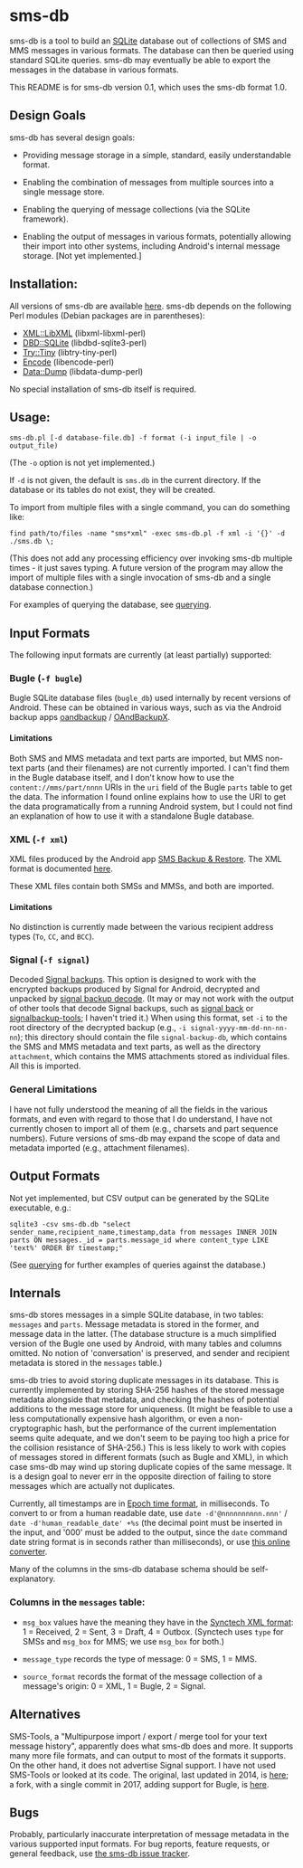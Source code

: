 # sms-db

sms-db is a tool to build an [SQLite](https://www.sqlite.org/index.html) database out of collections of SMS and MMS messages in various formats. The database can then be queried using standard SQLite queries. sms-db may eventually be able to export the messages in the database in various formats.

This README is for sms-db version 0.1, which uses the sms-db format 1.0.

## Design Goals

sms-db has several design goals:

- Providing message storage in a simple, standard, easily understandable format.

- Enabling the combination of messages from multiple sources into a single message store.

- Enabling the querying of message collections (via the SQLite framework).

- Enabling the output of messages in various formats, potentially allowing their import into other systems, including Android's internal message storage. [Not yet implemented.]

## Installation:

All versions of sms-db are available [here](https://github.com/tmo1/sms-db). sms-db depends on the following Perl modules (Debian packages are in parentheses):

- [XML::LibXML](https://metacpan.org/pod/XML::LibXML) (libxml-libxml-perl)
- [DBD::SQLite](https://metacpan.org/pod/DBD::SQLite) (libdbd-sqlite3-perl)
- [Try::Tiny](https://metacpan.org/pod/Try::Tiny) (libtry-tiny-perl)
- [Encode](https://metacpan.org/pod/Encode) (libencode-perl)
- [Data::Dump](https://metacpan.org/pod/Data::Dump) (libdata-dump-perl)

No special installation of sms-db itself is required.

## Usage:

	sms-db.pl [-d database-file.db] -f format (-i input_file | -o output_file)

(The `-o` option is not yet implemented.)

If `-d` is not given, the default is `sms.db` in the current directory. If the database or its tables do not exist, they will be created.

To import from multiple files with a single command, you can do something like:

	find path/to/files -name "sms*xml" -exec sms-db.pl -f xml -i '{}' -d ./sms.db \;

(This does not add any processing efficiency over invoking sms-db multiple times - it just saves typing. A future version of the program may allow the import of multiple files with a single invocation of sms-db and a single database connection.)

For examples of querying the database, see [querying](./querying.md).

## Input Formats

The following input formats are currently (at least partially) supported:

### Bugle (`-f bugle`)

Bugle SQLite database files (`bugle_db`) used internally by recent versions of Android. These can be obtained in various ways, such as via the Android backup apps [oandbackup](https://github.com/jensstein/oandbackup) / [OAndBackupX](https://github.com/machiav3lli/oandbackupx).

#### Limitations

Both SMS and MMS metadata and text parts are imported, but MMS non-text parts (and their filenames) are not currently imported. I can't find them in the Bugle database itself, and I don't know how to use the `content://mms/part/nnnn` URIs in the `uri` field of the Bugle `parts` table to get the data. The information I found online explains how to use the URI to get the data programatically from a running Android system, but I could not find an explanation of how to use it with a standalone Bugle database.

### XML (`-f xml`)

XML files produced by the Android app [SMS Backup & Restore](https://synctech.com.au/sms-backup-restore/). The XML format is documented [here](https://synctech.com.au/sms-backup-restore/fields-in-xml-backup-files/).

These XML files contain both SMSs and MMSs, and both are imported.

#### Limitations

No distinction is currently made between the various recipient address types (`To`, `CC`, and `BCC`).

### Signal (`-f signal`)

Decoded [Signal backups](https://support.signal.org/hc/en-us/articles/360007059752-Backup-and-Restore-Messages#android_restore). This option is designed to work with the encrypted backups produced by Signal for Android, decrypted and unpacked by [signal backup decode](https://github.com/pajowu/signal-backup-decode). (It may or may not work with the output of other tools that decode Signal backups, such as [signal back](https://github.com/xeals/signal-back) or [signalbackup-tools](https://github.com/bepaald/signalbackup-tools); I haven't tried it.) When using this format, set `-i` to the root directory of the decrypted backup (e.g., `-i signal-yyyy-mm-dd-nn-nn-nn`); this directory should contain the file `signal-backup-db`, which contains the SMS and MMS metadata and text parts, as well as the directory `attachment`, which contains the MMS attachments stored as individual files. All this is imported.

### General Limitations

I have not fully understood the meaning of all the fields in the various formats, and even with regard to those that I do understand, I have not currently chosen to import all of them (e.g., charsets and part sequence numbers). Future versions of sms-db may expand the scope of data and metadata imported (e.g., attachment filenames).

## Output Formats

Not yet implemented, but CSV output can be generated by the SQLite executable, e.g.:

	sqlite3 -csv sms-db.db "select sender_name,recipient_name,timestamp,data from messages INNER JOIN parts ON messages._id = parts.message_id where content_type LIKE 'text%' ORDER BY timestamp;"

(See [querying](./querying.md) for further examples of queries against the database.)

## Internals

sms-db stores messages in a simple SQLite database, in two tables: `messages` and `parts`. Message metadata is stored in the former, and message data in the latter. (The database structure is a much simplified version of the Bugle one used by Android, with many tables and columns omitted. No notion of 'conversation' is preserved, and sender and recipient metadata is stored in the `messages` table.)

sms-db tries to avoid storing duplicate messages in its database. This is currently implemented by storing SHA-256 hashes of the stored message metadata alongside that metadata, and checking the hashes of potential additions to the message store for uniqueness. (It might be feasible to use a less computationally expensive hash algorithm, or even a non-cryptographic hash, but the performance of the current implementation seems quite adequate, and we don't seem to be paying too high a price for the collision resistance of SHA-256.) This is less likely to work with copies of messages stored in different formats (such as Bugle and XML), in which case sms-db may wind up storing duplicate copies of the same message. It is a design goal to never err in the opposite direction of failing to store messages which are actually not duplicates.

Currently, all timestamps are in [Epoch time format](https://en.wikipedia.org/wiki/Unix_time), in milliseconds. To convert to or from a human readable date, use `date -d'@nnnnnnnnnn.nnn'` / `date -d'human_readable_date' +%s` (the decimal point must be inserted in the input, and '000' must be added to the output, since the `date` command date string format is in seconds rather than milliseconds), or use [this online converter](https://www.epochconverter.com/).

Many of the columns in the sms-db database schema should be self-explanatory.

### Columns in the `messages` table: 

 - `msg_box` values have the meaning they have in the [Synctech XML format](https://synctech.com.au/sms-backup-restore/fields-in-xml-backup-files/): 1 = Received, 2 = Sent, 3 = Draft, 4 = Outbox. (Synctech uses `type` for SMSs and `msg_box` for MMS; we use `msg_box` for both.)

 - `message_type` records the type of message: 0 = SMS, 1 = MMS.

 - `source_format` records the format of the message collection of a message's origin: 0 = XML, 1 = Bugle, 2 = Signal.

## Alternatives

SMS-Tools, a "Multipurpose import / export / merge tool for your text message history", apparently does what sms-db does and more. It supports many more file formats, and can output to most of the formats it supports. On the other hand, it does not advertise Signal support. I have not used SMS-Tools or looked at its code. The original, last updated in 2014, is [here](https://github.com/t413/SMS-Tools); a fork, with a single commit in 2017, adding support for Bugle, is [here](https://github.com/p1ne/SMS-Tools).

## Bugs

Probably, particularly inaccurate interpretation of message metadata in the various supported input formats. For bug reports, feature requests, or general feedback, use [the sms-db issue tracker](https://github.com/tmo1/sms-db/issues).

